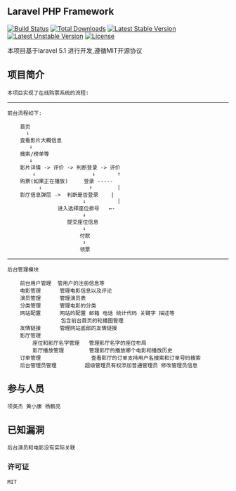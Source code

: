 ## Laravel PHP Framework

[![Build Status](https://travis-ci.org/laravel/framework.svg)](https://travis-ci.org/laravel/framework)
[![Total Downloads](https://poser.pugx.org/laravel/framework/d/total.svg)](https://packagist.org/packages/laravel/framework)
[![Latest Stable Version](https://poser.pugx.org/laravel/framework/v/stable.svg)](https://packagist.org/packages/laravel/framework)
[![Latest Unstable Version](https://poser.pugx.org/laravel/framework/v/unstable.svg)](https://packagist.org/packages/laravel/framework)
[![License](https://poser.pugx.org/laravel/framework/license.svg)](https://packagist.org/packages/laravel/framework)

本项目基于laravel 5.1 进行开发,遵循MIT开源协议
## 项目简介

    本项目实现了在线购票系统的流程:
---
    前台流程如下:
``` 
    首页  
      ↓
    查看影片大概信息 
       ↓
    搜索/榜单等
       ↓
    影片详情 -> 评价 -> 判断登录 -> 评价
        ↓                  ↓       ↑ 
    购票(如果正在播放)     登录 -----
          ↓               ↑        |
    影厅信息弹层 ->  判断是否登录    |
                        ↓          |
                进入选择座位排号   ←-
                        ↓
                   提交座位信息
                        ↓ 
                       付款
                        ↓
                       领票 
```
---
    后台管理模块
```
    前台用户管理  管用户的注册信息等
    电影管理      管理电影信息以及评论
    演员管理      管理演员表
    分类管理      管理电影的分类
    网站配置      网站的配置 邮箱 电话 统计代码 关键字 描述等
                 包含前台首页的轮播图管理
    友情链接      管理网站底部的友情链接
    影厅管理
        座位和影厅名字管理   管理影厅名字的座位布局
        影厅播放管理        管理影厅的播放哪个电影和播放历史
    订单管理                查看影厅的订单支持用户名搜索和订单号码搜索
    后台管理员管理         超级管理员有权添加普通管理员 修改管理员信息
```
## 参与人员

    项英杰 黄小康 杨鹏亮
   
## 已知漏洞

    后台演员和电影没有实际关联

### 许可证
    MIT
